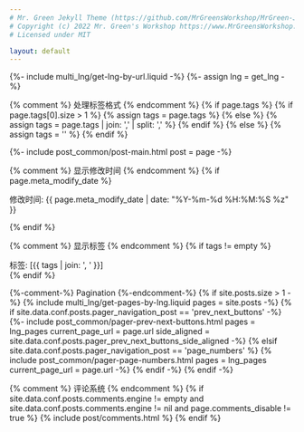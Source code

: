 ```yaml
---
# Mr. Green Jekyll Theme (https://github.com/MrGreensWorkshop/MrGreen-JekyllTheme)
# Copyright (c) 2022 Mr. Green's Workshop https://www.MrGreensWorkshop.com
# Licensed under MIT

layout: default
---
```

{%- include multi_lng/get-lng-by-url.liquid -%}
{%- assign lng = get_lng -%}

{% comment %} 处理标签格式 {% endcomment %}
{% if page.tags %}
  {% if page.tags[0].size > 1 %}
    {% assign tags = page.tags %}
  {% else %}
    {% assign tags = page.tags | join: ',' | split: ',' %}
  {% endif %}
{% else %}
  {% assign tags = '' %}
{% endif %}

{%- include post_common/post-main.html post = page -%}

{% comment %} 显示修改时间 {% endcomment %}
{% if page.meta_modify_date %}
<p class="last-modified-date">修改时间: {{ page.meta_modify_date | date: "%Y-%m-%d %H:%M:%S %z" }}</p>
{% endif %}

{% comment %} 显示标签 {% endcomment %}
{% if tags != empty %}
<div class="post-tags">
  标签: [{{ tags | join: ', ' }}]
</div>
{% endif %}

{%-comment-%} Pagination {%-endcomment-%}
{% if site.posts.size > 1 -%}
  {% include multi_lng/get-pages-by-lng.liquid pages = site.posts -%}
  {% if site.data.conf.posts.pager_navigation_post == 'prev_next_buttons' -%}
    {%- include post_common/pager-prev-next-buttons.html pages = lng_pages current_page_url = page.url side_aligned = site.data.conf.posts.pager_prev_next_buttons_side_aligned -%}
  {% elsif site.data.conf.posts.pager_navigation_post == 'page_numbers' %}
    {% include post_common/pager-page-numbers.html pages = lng_pages current_page_url = page.url -%}
  {% endif -%}
{% endif -%}

{% comment %} 评论系统 {% endcomment %}
{% if site.data.conf.posts.comments.engine != empty
  and site.data.conf.posts.comments.engine != nil
  and page.comments_disable != true
%}
  {% include post/comments.html %}
{% endif %}

